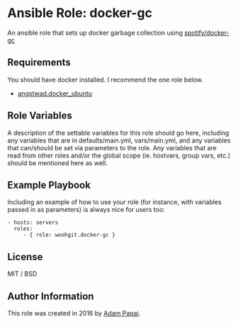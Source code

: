 Ansible Role: docker-gc
=========

An ansible role that sets up docker garbage collection using [spotify/docker-gc](https://github.com/spotify/docker-gc)

Requirements
------------

You should have docker installed. I recommend the one role below.

- [angstwad.docker_ubuntu](https://galaxy.ansible.com/angstwad/docker_ubuntu/)

Role Variables
--------------

A description of the settable variables for this role should go here, including any variables that are in defaults/main.yml, vars/main.yml, and any variables that can/should be set via parameters to the role. Any variables that are read from other roles and/or the global scope (ie. hostvars, group vars, etc.) should be mentioned here as well.


Example Playbook
----------------

Including an example of how to use your role (for instance, with variables passed in as parameters) is always nice for users too:

    - hosts: servers
      roles:
         - { role: woohgit.docker-gc }

License
-------

MIT / BSD


Author Information
------------------

This role was created in 2016 by [Adam Papai](http://www.wooh.hu).
